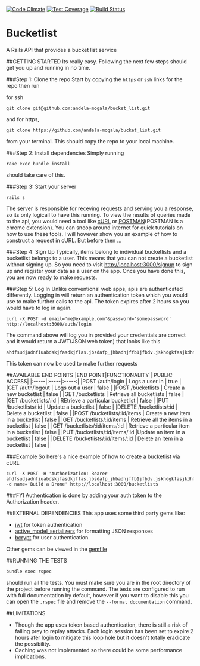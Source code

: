 [![Code Climate](https://codeclimate.com/github/andela-mogala/bucket_list/badges/gpa.svg)](https://codeclimate.com/github/andela-mogala/bucket_list) [![Test Coverage](https://codeclimate.com/github/andela-mogala/bucket_list/badges/coverage.svg)](https://codeclimate.com/github/andela-mogala/bucket_list/coverage) [![Build Status](https://travis-ci.org/andela-mogala/bucket_list.svg?branch=master)](https://travis-ci.org/andela-mogala/bucket_list)

# Bucketlist
A Rails API that provides a bucket list service

##GETTING STARTED
Its really easy. Following the next few steps should get you up and running in no time.

###Step 1: Clone the repo
Start by copying the ```https``` or ```ssh``` links for the repo then run

for ssh
```
git clone git@github.com:andela-mogala/bucket_list.git
```
and for https,
```
git clone https://github.com/andela-mogala/bucket_list.git
```
from your terminal. This should copy the repo to your local machine.

###Step 2: Install dependencies
Simply running
```
rake exec bundle install
```
should take care of this.

###Step 3: Start your server
```
rails s
```
The server is responsible for receving requests and serving you a response, so its only logicall to have this running.
To view the results of queries made to the api, you would need a tool like [cURL](https://curl.haxx.se/download.html) or [POSTMAN](https://chrome.google.com/webstore/detail/postman/fhbjgbiflinjbdggehcddcbncdddomop?hl=en)(POSTMAN is a chrome extension). You can snoop around internet for quick tutorials on how to use these tools. I will however show you an example of how to construct a request in cURL. But before then ...

###Step 4: Sign Up
Typically, items belong to individual bucketlists and a bucketlist belongs to a user. This means that you can not create a bucketlist without signing up. So you need to visit [http://localhost:3000/signup](http://localhost:3000/signup) to sign up and register your data as a user on the app. Once you have done this, you are now ready to make requests.

###Step 5: Log In
Unlike conventional web apps, apis are authenticated differently. Logging in will return an authentication token which you would use to make further calls to the api. The token expires after 2 hours so you would have to log in again.
```
curl -X POST -d email='me@example.com'&password='somepassword' http://localhost:3000/auth/login
```
The command above will log you in provided your credentials are correct and it would return a JWT(JSON web token) that looks like this
```
ahdfsudjadnfiuabdskjfasdkjflas.jbsdafp_jhbadhjffb1jfbdv.jskhdgkfasjkdhflsadjfabskfh
```
This token can now be used to make further requests

##AVAILABLE END POINTS
|END POINT|FUNCTIONALITY | PUBLIC ACCESS|
|:-----|:-----|:-----:|
|POST /auth/login | Logs a user in | true |
|GET /auth/logout | Logs out a user | false |
|POST /bucketlists | Create a new bucketlist | false |
|GET /bucketlists | Retrieve all bucketlists | false |
|GET /bucketlists/:id | REtrieve a particular bucketlist | false |
|PUT /bucketlists/:id | Update a bucketlist | false |
|DELETE /bucketlists/:id | Delete a bucketlist | false |
|POST /bucketlists/:id/items | Create a new item in a bucketlist | false |
|GET /bucketlists/:id/items | Retrieve all the items in a bucketlist | false |
|GET /bucketlists/:id/items/:id | Retrieve a particular item in a bucketlist | false |
|PUT /bucketlists/:id/items/:id |Update an item in a bucketlist | false |
|DELETE /bucketlists/:id/items/:id | Delete an item in a bucketlist | false |

###Example
So here's a nice example of how to create a bucketlist via cURL
```
curl -X POST -H 'Authorization: Bearer ahdfsudjadnfiuabdskjfasdkjflas.jbsdafp_jhbadhjffb1jfbdv.jskhdgkfasjkdhflsadjfabskfh' -d name='Build a Drone' http://localhost:3000/bucketlists
```
###FYI
Authentication is done by adding your auth token to the Authorization header.

##EXTERNAL DEPENDENCIES
This app uses some third party gems like:
* [jwt](https://github.com/jwt/ruby-jwt) for token authentication
* [active_model_serializers](https://github.com/rails-api/active_model_serializers) for formatting JSON responses
* [bcrypt](https://github.com/codahale/bcrypt-ruby) for user authentication.

Other gems can be viewed in the [gemfile](https://github.com/andela-mogala/bucket_list/blob/master/Gemfile)

##RUNNING THE TESTS
```
bundle exec rspec
```
should run all the tests. You must make sure you are in the root directory of the project before running the command.
The tests are configured to run with full documentation by default, however if you want to disable this you can open the ```.rspec``` file and remove the ```--format documentation``` command.

##LIMITATIONS
* Though the app uses token based authentication, there is still a risk of falling prey to replay attacks. Each login session has been set to expire 2 hours afer login to mitigate this loop hole but it doesn't totally eradicate the possibility.
* Caching was not implemented so there could be some performance implications.
